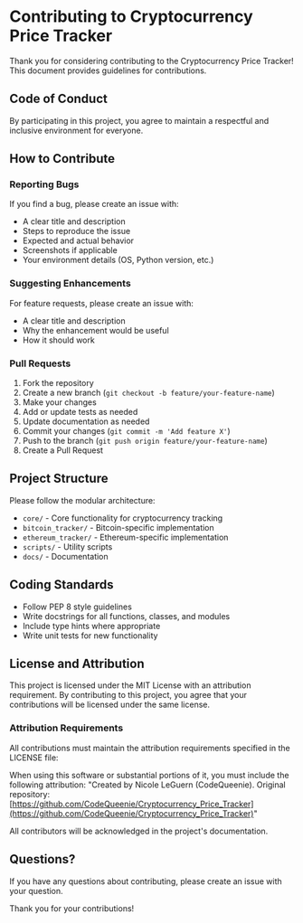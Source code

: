 # Contributing to Cryptocurrency Price Tracker

Thank you for considering contributing to the Cryptocurrency Price Tracker! This document provides guidelines for contributions.

## Code of Conduct

By participating in this project, you agree to maintain a respectful and inclusive environment for everyone.

## How to Contribute

### Reporting Bugs

If you find a bug, please create an issue with:
- A clear title and description
- Steps to reproduce the issue
- Expected and actual behavior
- Screenshots if applicable
- Your environment details (OS, Python version, etc.)

### Suggesting Enhancements

For feature requests, please create an issue with:
- A clear title and description
- Why the enhancement would be useful
- How it should work

### Pull Requests

1. Fork the repository
2. Create a new branch (`git checkout -b feature/your-feature-name`)
3. Make your changes
4. Add or update tests as needed
5. Update documentation as needed
6. Commit your changes (`git commit -m 'Add feature X'`)
7. Push to the branch (`git push origin feature/your-feature-name`)
8. Create a Pull Request

## Project Structure

Please follow the modular architecture:
- `core/` - Core functionality for cryptocurrency tracking
- `bitcoin_tracker/` - Bitcoin-specific implementation
- `ethereum_tracker/` - Ethereum-specific implementation
- `scripts/` - Utility scripts
- `docs/` - Documentation

## Coding Standards

- Follow PEP 8 style guidelines
- Write docstrings for all functions, classes, and modules
- Include type hints where appropriate
- Write unit tests for new functionality

## License and Attribution

This project is licensed under the MIT License with an attribution requirement. By contributing to this project, you agree that your contributions will be licensed under the same license.

### Attribution Requirements

All contributions must maintain the attribution requirements specified in the LICENSE file:

When using this software or substantial portions of it, you must include the following attribution: "Created by Nicole LeGuern (CodeQueenie). Original repository: [https://github.com/CodeQueenie/Cryptocurrency_Price_Tracker](https://github.com/CodeQueenie/Cryptocurrency_Price_Tracker)"

All contributors will be acknowledged in the project's documentation.

## Questions?

If you have any questions about contributing, please create an issue with your question.

Thank you for your contributions!
